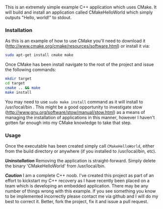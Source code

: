 This is an extremely simple example C++ application which uses CMake. 
It will build and install an application called CMakeHelloWorld which simply outputs "Hello, world!" to stdout.  

### Installation ###
As this is an example of how to use CMake you'll need to download it (http://www.cmake.org/cmake/resources/software.html) or install it via:
```bash
sudo apt-get install cmake make
```
Once CMake has been install navigate to the root of the project and issue the following commands:
```bash
mkdir target
cd target
cmake .. && make
make install
```
You may need to use `sudo make install` command as it will install to /usr/local/bin .  This might be a good opportunity to investigate stow (http://www.gnu.org/software/stow/manual/stow.html) as a means of managing the installation of applications in this manner, however I haven't gotten far enough into my CMake knowledge to take that step.

### Usage ###
Once the executable has been created simply call `CMakeHelloWorld`, either from the build directory or anywhere (if you installed to /usr/local/bin, etc).

***Uninstallation*** 
Removing the application is straight-forward.  Simply delete the binary 'CMakeHelloWorld' from /usr/local/bin.
   

***Caution***
I am a complete C++ noob.  I've created this project as part of an effort to kickstart my C++ recovery as I have recently been placed on a team which is developing an embedded application.  There may be any number of things wrong with this example.  If you see something you know to be implemented incorrectly please contact me via github and I will do my best to correct it.  Better, fork the project, fix it and issue a pull request.
